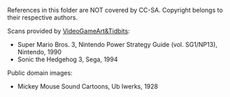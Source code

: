 References in this folder are NOT covered by CC-SA. Copyright belongs to their respective authors. 

Scans provided by [VideoGameArt&Tidbits](https://twitter.com/VGArtAndTidbits):

- Super Mario Bros. 3, Nintendo Power Strategy Guide (vol. SG1/NP13), Nintendo, 1990
- Sonic the Hedgehog 3, Sega, 1994

Public domain images:

- Mickey Mouse Sound Cartoons, Ub Iwerks, 1928
